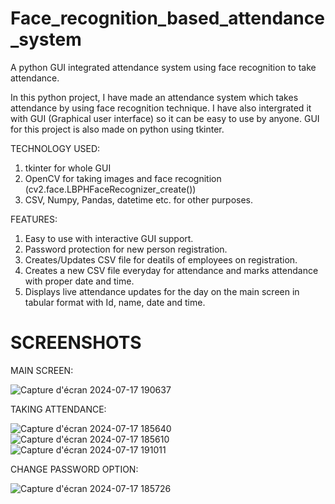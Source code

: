 # Face_recognition_based_attendance_system
A python GUI integrated attendance system using face recognition to take attendance.

In this python project, I have made an attendance system which takes attendance by using face recognition technique. I have also intergrated it with GUI (Graphical user interface) so it can be easy to use by anyone. GUI for this project is also made on python using tkinter.

TECHNOLOGY USED:
1) tkinter for whole GUI
2) OpenCV for taking images and face recognition (cv2.face.LBPHFaceRecognizer_create())
3) CSV, Numpy, Pandas, datetime etc. for other purposes.

FEATURES:
1) Easy to use with interactive GUI support.
2) Password protection for new person registration.
3) Creates/Updates CSV file for deatils of employees on registration.
4) Creates a new CSV file everyday for attendance and marks attendance with proper date and time.
5) Displays live attendance updates for the day on the main screen in tabular format with Id, name, date and time.

# SCREENSHOTS
MAIN SCREEN:

![Capture d'écran 2024-07-17 190637](https://github.com/user-attachments/assets/150fd127-7156-4626-965e-3cd04f89f565)

TAKING ATTENDANCE:

![Capture d'écran 2024-07-17 185640](https://github.com/user-attachments/assets/388d763b-e9b8-4142-8c3a-c8f94469eeb4)
![Capture d'écran 2024-07-17 185610](https://github.com/user-attachments/assets/9fc0121d-225f-4137-b4c5-52855d2d6c8b)
![Capture d'écran 2024-07-17 191011](https://github.com/user-attachments/assets/394f9c87-5f41-45ba-9d22-59df9387312e)

CHANGE PASSWORD OPTION:

![Capture d'écran 2024-07-17 185726](https://github.com/user-attachments/assets/9e62dd5a-1cb5-4490-ad33-7c4d3aa058ee)
